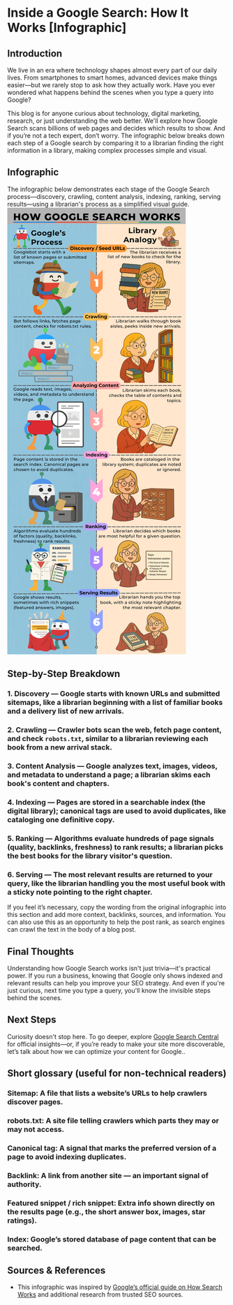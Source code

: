 # Inside a Google Search: How It Works [Infographic]

## Introduction

We live in an era where technology shapes almost every part of our daily lives. From smartphones to smart homes, advanced devices make things easier—but we rarely stop to ask how they actually work. Have you ever wondered what happens behind the scenes when you type a query into Google?

This blog is for anyone curious about technology, digital marketing, research, or just understanding the web better. We'll explore how Google Search scans billions of web pages and decides which results to show. And if you’re not a tech expert, don’t worry. The infographic below breaks down each step of a Google search by comparing it to a librarian finding the right information in a library, making complex processes simple and visual.

## Infographic
The infographic below demonstrates each stage of the Google Search process—discovery, crawling, content analysis, indexing, ranking, serving results—using a librarian's process as a simplified visual guide.
![Infographic showing how Google Search works: discovery, crawling, content analysis, indexing, ranking, and serving results compared to a librarian’s process](./media/google_search_infographic.png)

## Step-by-Step Breakdown

### 1. **Discovery** — Google starts with known URLs and submitted sitemaps, like a librarian beginning with a list of familiar books and a delivery list of new arrivals.
### 2. **Crawling** — Crawler bots  scan the web, fetch page content, and check `robots.txt`, similar to a librarian reviewing each book from a new arrival stack.
### 3. **Content Analysis** — Google analyzes text, images, videos, and metadata to understand a page; a librarian skims each book's content and chapters.
### 4. **Indexing** — Pages are stored in a searchable index (the digital library); canonical tags are used to avoid duplicates, like cataloging one definitive copy.
### 5. **Ranking** — Algorithms evaluate hundreds of page signals (quality, backlinks, freshness) to rank results; a librarian picks the best books for the library visitor's question.
### 6. **Serving** — The most relevant results are returned to your query, like the librarian handling you the most useful book with a sticky note pointing to the right chapter.

If you feel it’s necessary, copy the wording from the original infographic into this section and add more context, backlinks, sources, and information. You can also use this as an opportunity to help the post rank, as search engines can crawl the text in the body of a blog post. 

## Final Thoughts

Understanding how Google Search works isn't just trivia—it's practical power. If you run a business, knowing that Google only shows indexed and relevant results can help you improve your SEO strategy. And even if you're just curious, next time you type a query, you'll know the invisible steps behind the scenes.

## Next Steps

Curiosity doesn't stop here. To go deeper, explore [Google Search Central](https://developers.google.com/search) for official insights—or, if you’re ready to make your site more discoverable, let’s talk about how we can optimize your content for Google..

## Short glossary (useful for non-technical readers)

### **Sitemap**: A file that lists a website’s URLs to help crawlers discover pages.

### **robots.txt**: A site file telling crawlers which parts they may or may not access.

### **Canonical tag**: A signal that marks the preferred version of a page to avoid indexing duplicates.

### **Backlink**: A link from another site — an important signal of authority.

### **Featured snippet / rich snippet**: Extra info shown directly on the results page (e.g., the short answer box, images, star ratings).

### **Index**: Google’s stored database of page content that can be searched.

## Sources & References
- This infographic was inspired by [Google’s official guide on How Search Works](https://developers.google.com/search/docs/fundamentals/how-search-works)
 and additional research from trusted SEO sources.